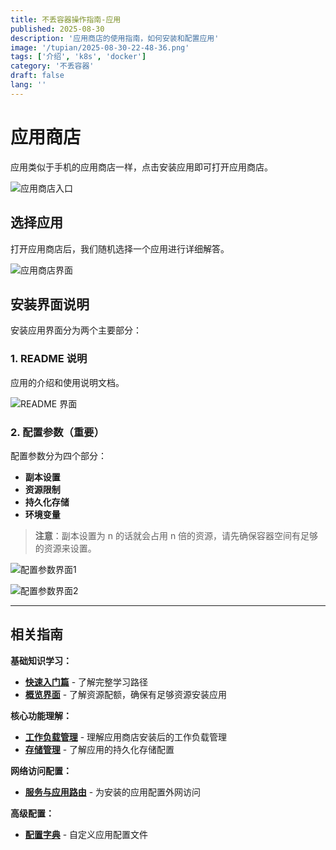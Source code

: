 ```yaml
---
title: 不丢容器操作指南-应用
published: 2025-08-30
description: '应用商店的使用指南，如何安装和配置应用'
image: '/tupian/2025-08-30-22-48-36.png'
tags: ['介绍', 'k8s', 'docker']
category: '不丢容器'
draft: false 
lang: ''
---
```


# 应用商店

应用类似于手机的应用商店一样，点击安装应用即可打开应用商店。

![应用商店入口](tupian/tupian/2025-08-30-22-48-36.png)

## 选择应用

打开应用商店后，我们随机选择一个应用进行详细解答。

![应用商店界面](/tupian/2025-08-30-22-49-40.png)

## 安装界面说明

安装应用界面分为两个主要部分：

### 1. README 说明

应用的介绍和使用说明文档。

![README 界面](/tupian/2025-08-30-22-50-28.png)

### 2. 配置参数（重要）

配置参数分为四个部分：

- **副本设置**
- **资源限制**
- **持久化存储**
- **环境变量**

> **注意**：副本设置为 n 的话就会占用 n 倍的资源，请先确保容器空间有足够的资源来设置。

![配置参数界面1](/tupian/2025-08-30-22-50-50.png)

![配置参数界面2](/tupian/2025-08-30-22-51-04.png)

---

## 相关指南

**基础知识学习：**
- **[快速入门篇](/posts/不丢容器操作指南-快速入门篇/)** - 了解完整学习路径
- **[概览界面](/posts/不丢容器操作指南-概览/)** - 了解资源配额，确保有足够资源安装应用

**核心功能理解：**
- **[工作负载管理](/posts/不丢容器操作指南-工作负载/)** - 理解应用商店安装后的工作负载管理
- **[存储管理](/posts/不丢容器操作指南-存储/)** - 了解应用的持久化存储配置

**网络访问配置：**
- **[服务与应用路由](/posts/不丢容器操作指南-服务与应用路由/)** - 为安装的应用配置外网访问

**高级配置：**
- **[配置字典](/posts/不丢容器操作指南-配置字典/)** - 自定义应用配置文件